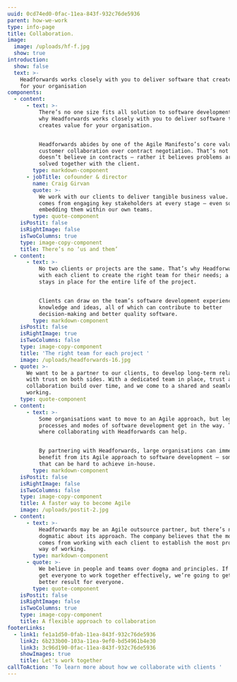 ```yaml
---
uuid: 0cd74ed0-0fac-11ea-843f-932c76de5936
parent: how-we-work
type: info-page
title: Collaboration.
image:
  image: /uploads/hf-f.jpg
  show: true
introduction:
  show: false
  text: >-
    Headforwards works closely with you to deliver software that creates value
    for your organisation
components:
  - content:
      - text: >-
          There’s no one size fits all solution to software development. It’s
          why Headforwards works closely with you to deliver software that
          creates value for your organisation. 


          Headforwards abides by one of the Agile Manifesto’s core values:
          customer collaboration over contract negotiation. That’s not to say it
          doesn’t believe in contracts – rather it believes problems are better
          solved together with the client.
        type: markdown-component
      - jobTitle: cofounder & director
        name: Craig Girvan
        quote: >-
          We work with our clients to deliver tangible business value. That only
          comes from engaging key stakeholders at every stage – even sometimes
          embedding them within our own teams.
        type: quote-component
    isPostit: false
    isRightImage: false
    isTwoColumns: true
    type: image-copy-component
    title: There’s no ‘us and them’
  - content:
      - text: >-
          No two clients or projects are the same. That’s why Headforwards works
          with each client to create the right team for their needs; a team that
          stays in place for the entire life of the project. 


          Clients can draw on the team’s software development experience,
          knowledge and ideas, all of which can contribute to better
          decision-making and better quality software.
        type: markdown-component
    isPostit: false
    isRightImage: true
    isTwoColumns: false
    type: image-copy-component
    title: 'The right team for each project '
    image: /uploads/headforwards-16.jpg
  - quote: >-
      We want to be a partner to our clients, to develop long-term relationships
      with trust on both sides. With a dedicated team in place, trust and
      collaboration build over time, and we come to a shared and seamless way of
      working.
    type: quote-component
  - content:
      - text: >-
          Some organisations want to move to an Agile approach, but legacy
          processes and modes of software development get in the way. That’s
          where collaborating with Headforwards can help.  


          By partnering with Headforwards, large organisations can immediately
          benefit from its Agile approach to software development – something
          that can be hard to achieve in-house.
        type: markdown-component
    isPostit: false
    isRightImage: false
    isTwoColumns: false
    type: image-copy-component
    title: A faster way to become Agile
    image: /uploads/postit-2.jpg
  - content:
      - text: >-
          Headforwards may be an Agile outsource partner, but there’s nothing
          dogmatic about its approach. The company believes that the most value
          comes from working with each client to establish the most productive
          way of working.
        type: markdown-component
      - quote: >-
          We believe in people and teams over dogma and principles. If we can
          get everyone to work together effectively, we’re going to get a much
          better result for everyone.
        type: quote-component
    isPostit: false
    isRightImage: false
    isTwoColumns: true
    type: image-copy-component
    title: A flexible approach to collaboration
footerLinks:
  - link1: fe1a1d50-0fab-11ea-843f-932c76de5936
    link2: 6b233b00-103a-11ea-9ef0-bd54961b4e30
    link3: 3c96d190-0fac-11ea-843f-932c76de5936
    showImages: true
    title: Let's work together
callToAction: 'To learn more about how we collaborate with clients '
---
```


